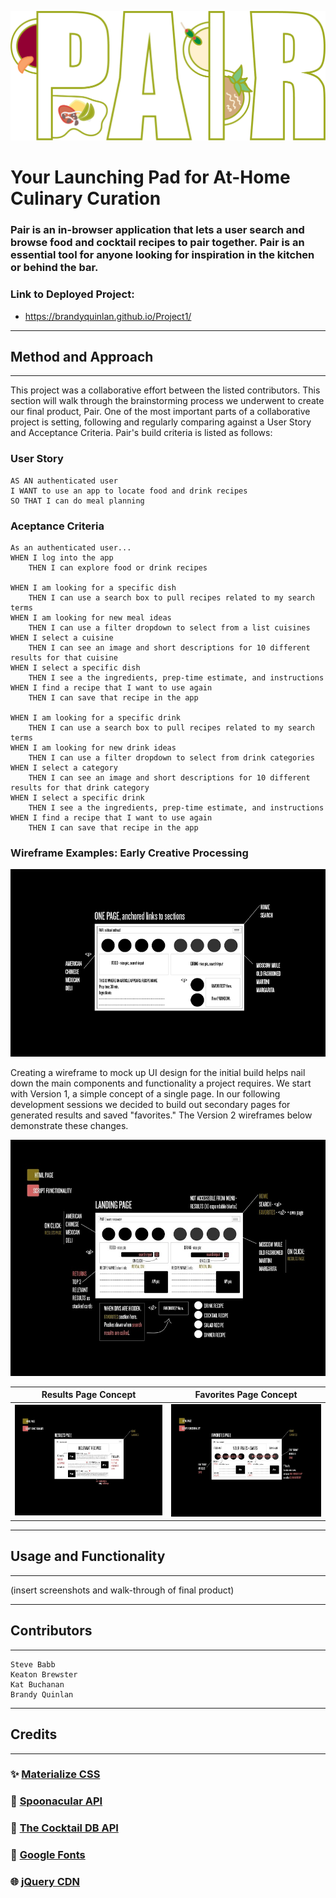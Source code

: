 ![Wireframe: Version 1](assets/img/pair-test.png)

# Your Launching Pad for At-Home Culinary Curation

### Pair is an in-browser application that lets a user search and browse food and cocktail recipes to pair together. Pair is an essential tool for anyone looking for inspiration in the kitchen or behind the bar.

### Link to Deployed Project:
* https://brandyquinlan.github.io/Project1/

---
## Method and Approach
---
This project was a collaborative effort between the listed contributors. This section will walk through the brainstorming process we underwent to create our final product, Pair.
One of the most important parts of a collaborative project is setting, following and regularly comparing against a User Story and Acceptance Criteria. Pair's build criteria is listed as follows:


### User Story
```
AS AN authenticated user
I WANT to use an app to locate food and drink recipes
SO THAT I can do meal planning
```

### Aceptance Criteria
```
As an authenticated user...
WHEN I log into the app
    THEN I can explore food or drink recipes

WHEN I am looking for a specific dish
    THEN I can use a search box to pull recipes related to my search terms
WHEN I am looking for new meal ideas
    THEN I can use a filter dropdown to select from a list cuisines
WHEN I select a cuisine
    THEN I can see an image and short descriptions for 10 different results for that cuisine
WHEN I select a specific dish
    THEN I see a the ingredients, prep-time estimate, and instructions
WHEN I find a recipe that I want to use again
    THEN I can save that recipe in the app

WHEN I am looking for a specific drink
    THEN I can use a search box to pull recipes related to my search terms
WHEN I am looking for new drink ideas
    THEN I can use a filter dropdown to select from drink categories
WHEN I select a category
    THEN I can see an image and short descriptions for 10 different results for that drink category
WHEN I select a specific drink
    THEN I see a the ingredients, prep-time estimate, and instructions
WHEN I find a recipe that I want to use again
    THEN I can save that recipe in the app
```

### Wireframe Examples: Early Creative Processing

![Wireframe: Version 1](assets/wireframes/wireframe_v1.png)

Creating a wireframe to mock up UI design for the initial build helps nail down the main components and functionality a project requires. We start with Version 1, a simple concept of a single page. In our following development sessions we decided to build out secondary pages for generated results and saved "favorites." The Version 2 wireframes below demonstrate these changes. 

![Wireframe: Version 2: Landing Page](assets/wireframes/wireframe_v2_landing.jpg)

Results Page Concept            |  Favorites Page Concept
:-------------------------:|:-------------------------:
![Wireframe: Version 2: Results Page](assets/wireframes/wireframe_v2_results.jpg)  |  ![Wireframe: Version 2: Favorites Page](assets/wireframes/wireframe_v2_favorites.jpg)

---
## Usage and Functionality
---
(insert screenshots and walk-through of final product)

---
## Contributors
---
```
Steve Babb
Keaton Brewster
Kat Buchanan
Brandy Quinlan
```

---
## Credits
---

### :sparkles: [Materialize CSS](https://materializecss.com/)
### :fork_and_knife: [Spoonacular API](https://spoonacular.com/)
### :tropical_drink: [The Cocktail DB API](https://www.thecocktaildb.com/)
### :blue_book: [Google Fonts](https://code.jquery.com/)
### :globe_with_meridians: [jQuery CDN](https://fonts.google.com/)
